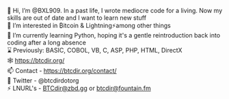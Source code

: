 👋 Hi, I’m @BXL909. In a past life, I wrote mediocre code for a living. Now my skills are out of date and I want to learn new stuff  
👀 I’m interested in ₿itcoin & Lightning⚡among other things  
🌱 I’m currently learning Python, hoping it's a gentle reintroduction back into coding after a long absence  
⌛ Previously: BASIC, COBOL, VB, C, ASP, PHP, HTML, DirectX  
🕸️ https://btcdir.org/  
📫 Contact - https://btcdir.org/contact/  
🐥 Twitter - @btcdirdotorg  
⚡ LNURL's - BTCdir@zbd.gg or btcdir@fountain.fm

<!---
BXL909/BXL909 is a ✨ special ✨ repository because its `README.md` (this file) appears on your GitHub profile.
You can click the Preview link to take a look at your changes.
--->
